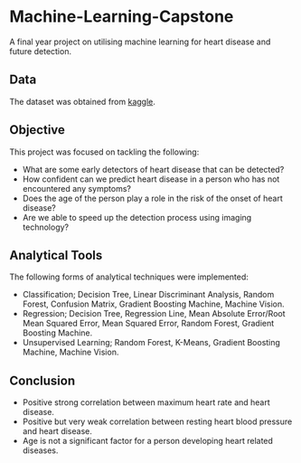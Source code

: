 # Machine-Learning-Capstone
A final year project on utilising machine learning for heart disease and future detection.

## Data
The dataset was obtained from [kaggle](https://www.kaggle.com/datasets/johnsmith88/heart-disease-dataset).

## Objective
This project was focused on tackling the following:
  * What are some early detectors of heart disease that can be detected?
  * How confident can we predict heart disease in a person who has not encountered any symptoms?
  * Does the age of the person play a role in the risk of the onset of heart disease?
  * Are we able to speed up the detection process using imaging technology?

## Analytical Tools
The following forms of analytical techniques were implemented:
  * Classification; Decision Tree, Linear Discriminant Analysis, Random Forest, Confusion Matrix, Gradient Boosting Machine, Machine Vision.
  * Regression; Decision Tree, Regression Line, Mean Absolute Error/Root Mean Squared Error, Mean Squared Error, Random Forest, Gradient Boosting Machine.
  * Unsupervised Learning; Random Forest, K-Means, Gradient Boosting Machine, Machine Vision.

## Conclusion
* Positive strong correlation between maximum heart rate and heart disease.
* Positive but very weak correlation between resting heart blood pressure and heart disease.
* Age is not a significant factor for a person developing heart related diseases.

